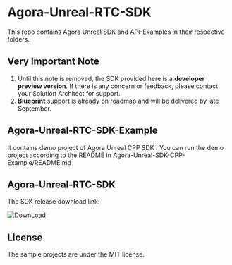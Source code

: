 
# Agora-Unreal-RTC-SDK

This repo contains Agora Unreal SDK and API-Examples in their respective folders.

## Very Important Note

 1. Until this note is removed, the SDK provided here is a **developer preview version**.   If there is any concern or feedback, please contact your Solution Architect for support.
 2. **Blueprint** support is already on roadmap and will be delivered by late September.


## Agora-Unreal-RTC-SDK-Example

It contains demo project of Agora Unreal CPP SDK . You can run the demo project according to the README in Agora-Unreal-SDK-CPP-Example/README.md

## Agora-Unreal-RTC-SDK

The SDK release download link:

[![DownLoad](https://img.shields.io/badge/Download-4.0.0-000?style=for-the-badge&logoColor=white)](https://github.com/AgoraIO-Extensions/Agora-Unreal-RTC-SDK-NG/releases)



## License

The sample projects are under the MIT license.


